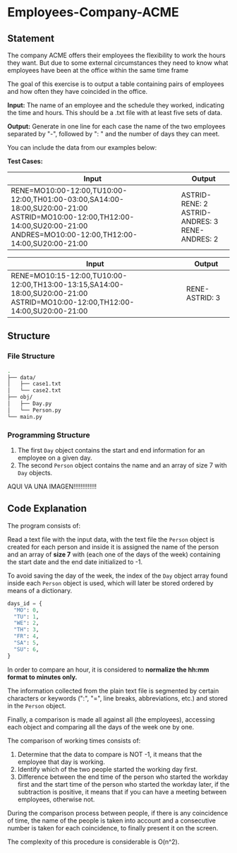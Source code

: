 # Employees-Company-ACME

## Statement

The company ACME offers their employees the flexibility to work the hours they want. But due to some external circumstances they need to know what employees have been at the office within the same time frame

The goal of this exercise is to output a table containing pairs of employees and how often they have coincided in the office.

**Input:**
The name of an employee and the schedule they worked, indicating the time and hours. This should be a .txt file with at least five sets of data. 

**Output:**
Generate in one line for each case the name of the two employees separated by "-", followed by ": " and the number of days they can meet.

You can include the data from our examples below:

**Test Cases:**

| Input | Output |
| --- | --- |
| RENE=MO10:00-12:00,TU10:00-12:00,TH01:00-03:00,SA14:00-18:00,SU20:00-21:00<br>ASTRID=MO10:00-12:00,TH12:00-14:00,SU20:00-21:00<br>ANDRES=MO10:00-12:00,TH12:00-14:00,SU20:00-21:00 | ASTRID-RENE: 2<br>ASTRID-ANDRES: 3<br>RENE-ANDRES: 2 |

| Input | Output |
| --- | --- |
| RENE=MO10:15-12:00,TU10:00-12:00,TH13:00-13:15,SA14:00-18:00,SU20:00-21:00<br>ASTRID=MO10:00-12:00,TH12:00-14:00,SU20:00-21:00 | RENE-ASTRID: 3 |

## Structure

### File Structure

```bash
.
├── data/
│   ├── case1.txt
│   └── case2.txt
├── obj/
│   ├── Day.py
│   └── Person.py
└── main.py
```

### Programming Structure

1. The first ``Day`` object contains the start and end information for an employee on a given day.
2. The second ``Person`` object contains the name and an array of size 7 with ``Day`` objects.

AQUI VA UNA IMAGEN!!!!!!!!!!!!!


## Code Explanation

The program consists of:

Read a text file with the input data, with the text file the ``Person`` object is created for each person and inside it is assigned the name of the person and an array of **size 7** with (each one of the days of the week) containing the start date and the end date initialized to -1.

To avoid saving the day of the week, the index of the ``Day`` object array found inside each ``Person`` object is used, which will later be stored ordered by means of a dictionary.

```python
days_id = {
  "MO": 0,
  "TU": 1,
  "WE": 2,
  "TH": 3,
  "FR": 4,
  "SA": 5,
  "SU": 6,
}
```

In order to compare an hour, it is considered to **normalize the hh:mm format to minutes only.**

The information collected from the plain text file is segmented by certain characters or keywords (":", "=", line breaks, abbreviations, etc.) and stored in the ``Person`` object.

Finally, a comparison is made all against all (the employees), accessing each object and comparing all the days of the week one by one. 

The comparison of working times consists of:

1. Determine that the data to compare is NOT -1, it means that the employee that day is working.
2. Identify which of the two people started the working day first.
3. Difference between the end time of the person who started the workday first and the start time of the person who started the workday later, if the subtraction is positive, it means that if you can have a meeting between employees, otherwise not.

During the comparison process between people, if there is any coincidence of time, the name of the people is taken into account and a consecutive number is taken for each coincidence, to finally present it on the screen.

The complexity of this procedure is considerable is O(n^2).
